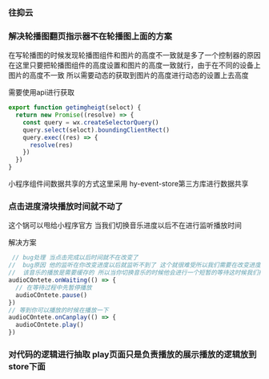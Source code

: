 ### 往抑云

### 解决轮播图翻页指示器不在轮播图上面的方案

在写轮播图的时候发现轮播图组件和图片的高度不一致就是多了一个控制器的原因 在这里只要把轮播图组件的高度设置和图片的高度一致就行，由于在不同的设备上图片的高度不一致 所以需要动态的获取到图片的高度进行动态的设置上去高度

需要使用api进行获取

```js
export function getimgheigt(seloct) {
  return new Promise((resolve) => {
    const query = wx.createSelectorQuery()
    query.select(seloct).boundingClientRect()
    query.exec((res) => {
      resolve(res)
    })
  })
}
```

小程序组件间数据共享的方式这里采用 hy-event-store第三方库进行数据共享

### 点击进度滑块播放时间就不动了

这个锅可以甩给小程序官方 当我们切换音乐进度以后不在进行监听播放时间

解决方案

```js
 // bug处理 当点击完成以后时间就不在改变了
//  bug原因 他的监听在你改变进度以后就监听不到了 这个就很难受所以我们需要在改变进度以后重新让他监听起来
//  该音乐的播放是需要缓存的 所以当你切换音乐的时候他会进行一个短暂的等待这时候我们把他暂停住 等到缓存成功了在播放出来就行
audioCOntete.onWaiting(() => {
  // 在等待过程中先暂停播放
  audioCOntete.pause()
})
// 等到你可以播放的时候在播放一下
audioCOntete.onCanplay(() => {
  audioCOntete.play()
})
```

### 对代码的逻辑进行抽取 play页面只是负责播放的展示播放的逻辑放到store下面



